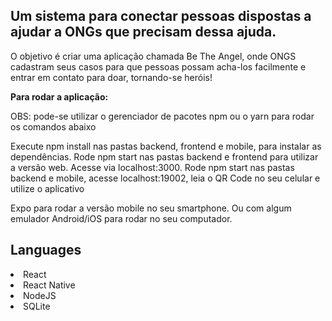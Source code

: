 <!DOCTYPE html>
<html>
<body>

<h2>Um sistema para conectar pessoas dispostas a ajudar a ONGs que precisam dessa ajuda.</h2>

<p>O objetivo é criar uma aplicação chamada Be The Angel, onde ONGS cadastram seus casos para que pessoas possam acha-los facilmente e entrar em contato para doar, tornando-se heróis!</p>

<p><strong>Para rodar a aplicação:</strong></p>
<p>OBS: pode-se utilizar o gerenciador de pacotes npm ou o yarn para rodar os comandos abaixo</p>
<p>Execute npm install nas pastas backend, frontend e mobile, para instalar as dependências.
Rode npm start nas pastas backend e frontend para utilizar a versão web. Acesse via localhost:3000.
Rode npm start nas pastas backend e mobile, acesse localhost:19002, leia o QR Code no seu celular e utilize o aplicativo</p>

<p>Expo para rodar a versão mobile no seu smartphone. Ou com algum emulador Android/iOS para rodar no seu computador.</p>
 
<h2>Languages</h2>

  <li>React</li>
  <li>React Native</li>
  <li>NodeJS</li>
  <li>SQLite</li>

</body>
</html>

